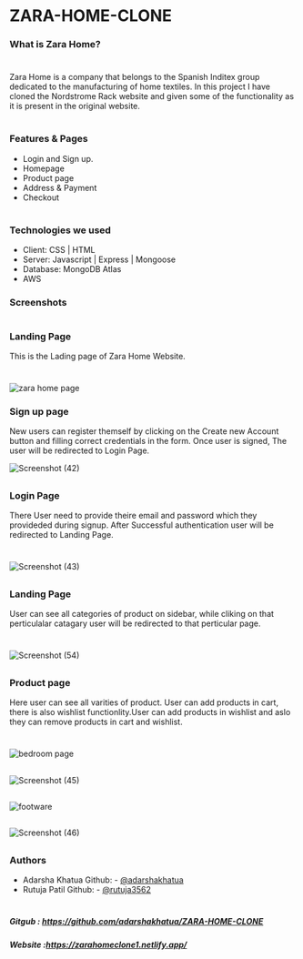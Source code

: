 # ZARA-HOME-CLONE

### What is Zara Home?
#
Zara Home is a company that belongs to the Spanish Inditex group dedicated to the manufacturing of home textiles.
In this project I have cloned the Nordstrome Rack website and given some of the functionality as it is present in the original website.
#

### Features & Pages
- Login and Sign up.
- Homepage 
- Product page
- Address & Payment
- Checkout 

#
### Technologies we used

- Client: CSS | HTML
- Server: Javascript | Express | Mongoose
- Database: MongoDB Atlas
- AWS

### Screenshots
#
### Landing Page 
This is the Lading page of Zara Home Website.
#
![zara home page](https://user-images.githubusercontent.com/96000964/165290423-8c74965c-95ac-4f1c-8dfe-9fa52912e5ac.png)

### Sign up page

New users can register themself by clicking on the Create new Account button and filling correct credentials in the form. Once user is signed, The user will be redirected to Login Page. 

![Screenshot (42)](https://user-images.githubusercontent.com/96000964/165292943-421f1cf8-3371-4d46-897c-e34eae500111.png) 

##

### Login Page

There User need to provide theire email and password which they provideded during signup. After Successful authentication user will be redirected to Landing Page.
#
![Screenshot (43)](https://user-images.githubusercontent.com/96000964/165292841-89e17c36-99c8-4bfc-89e4-60c1c7002137.png)

##

### Landing Page

User can see all categories of product on sidebar, while cliking on that perticulalar catagary user will be redirected to that perticular page.
#
![Screenshot (54)](https://user-images.githubusercontent.com/96000964/165833804-906753e9-dc3e-4625-9913-ccb48fcac7ef.png)

##

### Product page

Here user can see all varities of product. User can add products in cart, there is also wishlist functionlity.User can add products in wishlist and aslo they can remove products in cart and wishlist. 
#
![bedroom page](https://user-images.githubusercontent.com/96000964/165291918-a5c696be-dc53-449f-9a45-8fee551cd6e1.png)

##

![Screenshot (45)](https://user-images.githubusercontent.com/96000964/165294068-9968d842-cb5c-4d1f-bb11-95d72c32c029.png)

##
![footware](https://user-images.githubusercontent.com/96000964/165291408-28df498e-ff70-44e6-9f2c-94f4b85f8ec0.png)
##

![Screenshot (46)](https://user-images.githubusercontent.com/96000964/165294761-c17238cb-4e6d-4324-ab2d-8d6f0ca9418f.png)
##

### Authors
- Adarsha Khatua
Github: -  <a target="_blank" href="https://github.com/adarshakhatua"> @adarshakhatua</a> 
- Rutuja Patil
Github: - <a target="_blank" href="https://github.com/rutuja3562" >@rutuja3562</a> 

#
##### Gitgub : <a target="_blank" href="https://github.com/adarshakhatua/ZARA-HOME-CLONE" >https://github.com/adarshakhatua/ZARA-HOME-CLONE</a> 
##### Website :https://zarahomeclone1.netlify.app/

